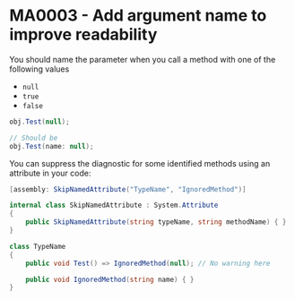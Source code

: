 # MA0003 - Add argument name to improve readability

You should name the parameter when you call a method with one of the following values

- `null`
- `true`
- `false`

````csharp
obj.Test(null);

// Should be
obj.Test(name: null);
````

You can suppress the diagnostic for some identified methods using an attribute in your code:

````csharp
[assembly: SkipNamedAttribute("TypeName", "IgnoredMethod")]

internal class SkipNamedAttribute : System.Attribute
{
    public SkipNamedAttribute(string typeName, string methodName) { }
}

class TypeName
{
    public void Test() => IgnoredMethod(null); // No warning here

    public void IgnoredMethod(string name) { }
}
````
